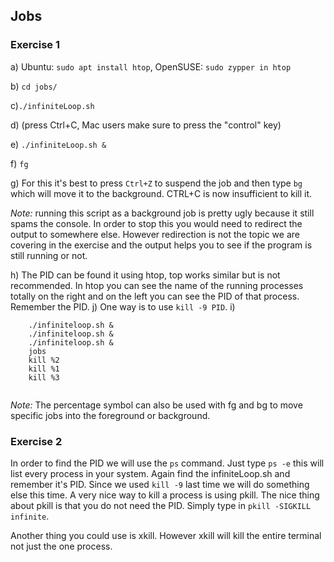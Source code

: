 ## Jobs

### Exercise 1

a) Ubuntu: `sudo apt install htop`, OpenSUSE: `sudo zypper in htop`

b) `cd jobs/`

c)`./infiniteLoop.sh`

d) (press Ctrl+C, Mac users make sure to press the "control" key)

e) `./infiniteLoop.sh &`

f) `fg`

g) For this it's best to press `Ctrl+Z` to suspend the job and then type `bg` which will move it to the background. CTRL+C is now insufficient to kill it.

*Note:* running this script as a background job is pretty ugly because it still spams the console. In order to stop this you would need to redirect the output to somewhere else. However redirection is not the topic we are covering in the exercise and the output helps you to see if the program is still running or not.

h) The PID can be found it using htop, top works similar but is not recommended. In htop you can see the name of the running processes totally on the right and on the left you can see the PID of that process. Remember the PID.
j) One way is to use `kill -9 PID`.
i) 
```
    ./infiniteloop.sh &
    ./infiniteloop.sh &
    ./infiniteloop.sh &
    jobs
    kill %2
    kill %1
    kill %3
 
```

*Note:* The percentage symbol can also be used with fg and bg to move specific jobs into the foreground or background.

### Exercise 2

In order to find the PID we will use the `ps` command. Just type ` ps -e ` this will list every process in your system. Again find the infiniteLoop.sh and remember it's PID. Since we used `kill -9` last time we will do something else this time. A very nice way to kill a process is using pkill. The nice thing about pkill is that you do not need the PID. Simply type in `pkill -SIGKILL infinite`.

Another thing you could use is xkill. However xkill will kill the entire terminal not just the one process.
